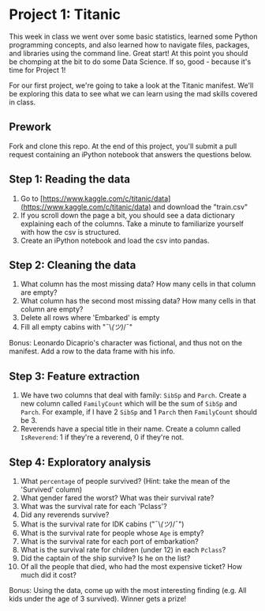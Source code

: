 # Project 1: Titanic

This week in class we went over some basic statistics, learned some Python programming concepts, and also learned how to navigate files, packages, and libraries using the command line. Great start! At this point you should be chomping at the bit to do some Data Science. If so, good - because it's time for Project 1!

For our first project, we're going to take a look at the Titanic manifest. We'll be exploring this data to see what we can learn using the mad skills covered in class.

## Prework
Fork and clone this repo. At the end of this project, you'll submit a pull request containing an iPython notebook that answers the questions below.

## Step 1: Reading the data

1. Go to [https://www.kaggle.com/c/titanic/data](https://www.kaggle.com/c/titanic/data) and download the "train.csv"
2. If you scroll down the page a bit, you should see a data dictionary explaining each of the columns. Take a minute to familiarize yourself with how the csv is structured.
3. Create an iPython notebook and load the csv into pandas.

## Step 2: Cleaning the data
1. What column has the most missing data? How many cells in that column are empty?
2. What column has the second most missing data? How many cells in that column are empty?
3. Delete all rows where 'Embarked' is empty
4. Fill all empty cabins with "¯\\_(ツ)_/¯"

Bonus: Leonardo Dicaprio's character was fictional, and thus not on the manifest. Add a row to the data frame with his info.

## Step 3: Feature extraction
1.  We have two columns that deal with family: `SibSp` and `Parch`. Create a new column called `FamilyCount` which will be the sum of `SibSp` and `Parch`. For example, if I have 2 `SibSp` and 1 `Parch` then `FamilyCount` should be 3.
2. Reverends have a special title in their name. Create a column called `IsReverend`: 1 if they're a reverend, 0 if they're not.

## Step 4: Exploratory analysis
1. What `percentage` of people survived? (Hint: take the mean of the 'Survived' column)
2. What gender fared the worst? What was their survival rate?
3. What was the survival rate for each 'Pclass'?
4. Did any reverends survive?
5. What is the survival rate for IDK cabins ("¯\\_(ツ)_/¯")
6. What is the survival rate for people whose `Age` is empty?
7. What is the survival rate for each port of embarkation?
8. What is the survival rate for children (under 12) in each `Pclass`?
9. Did the captain of the ship survive? Is he on the list?
10. Of all the people that died, who had the most expensive ticket? How much did it cost?

Bonus: Using the data, come up with the most interesting finding (e.g. All kids under the age of 3 survived). Winner gets a prize!
